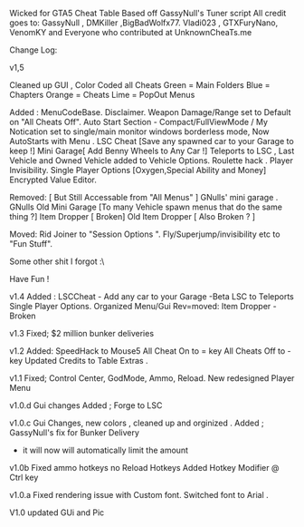 



Wicked for GTA5
Cheat Table Based off GassyNull's Tuner script
All credit goes to:
 GassyNull , DMKiller ,BigBadWolfx77.
 Vladi023 , GTXFuryNano,  VenomKY
and Everyone who contributed at UnknownCheaTs.me



Change Log:

v1,5 

Cleaned up GUI , Color Coded all Cheats 
Green = Main Folders
Blue = Chapters
Orange = Cheats
Lime = PopOut Menus

Added :
MenuCodeBase.
Disclaimer.
Weapon Damage/Range set to Default on "All Cheats Off".
Auto Start Section - 
Compact/FullViewMode / My Notication set to single/main monitor windows borderless mode,
Now AutoStarts with Menu .
LSC Cheat [Save any spawned car to your Garage to keep !]
Mini Garage[ Add Benny Wheels to Any Car !]
Teleports to LSC , Last Vehicle and Owned Vehicle added to Vehicle Options.
Roulette hack .
Player Invisibility.
Single Player Options [Oxygen,Special Ability and Money]
Encrypted Value Editor.

Removed: [ But Still Accessable from "All Menus" ] 
GNulls' mini garage .
GNulls Old Mini Garage [To many Vehicle spawn menus that do the same thing ?]
Item Dropper [ Broken]
Old Item Dropper [ Also Broken ? ]

Moved:
Rid Joiner to "Session Options ".
Fly/Superjump/invisibility etc to "Fun Stuff".

Some other shit I forgot :\

Have Fun !




v1.4
Added :
LSCCheat - Add any car to your Garage -Beta
LSC to Teleports
Single Player Options.
Organized Menu/Gui
Rev=moved:
Item Dropper - Broken




v1.3
Fixed;
$2 million bunker deliveries 






v1.2
Added:
SpeedHack to Mouse5
All Cheat On to = key
All Cheats Off to - key
Updated Credits to Table Extras .

v1.1
Fixed; 
Control Center, 
GodMode,
Ammo,
Reload.
New redesigned Player Menu



v1.0.d
Gui changes
Added ;
Forge to LSC



v1.0.c
Gui Changes, new colors , cleaned up and orginized .
Added ;
GassyNull's fix for Bunker Delivery
* it will now will automatically limit the amount





v1.0b
Fixed 
ammo hotkeys
no Reload Hotkeys
Added Hotkey Modifier @ Ctrl key





v1.0.a
Fixed rendering issue with Custom font. Switched font to Arial .


V1.0 updated GUi and Pic   

